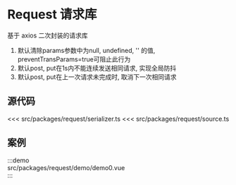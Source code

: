 # Request 请求库
基于 axios 二次封装的请求库
1. 默认清除params参数中为null, undefined, '' 的值, preventTransParams=true可阻止此行为
2. 默认post, put在1s内不能连续发送相同请求, 实现全局防抖
3. 默认post, put在上一次请求未完成时, 取消下一次相同请求

## 源代码
<<< src/packages/request/serializer.ts
<<< src/packages/request/source.ts


## 案例

:::demo  
src/packages/request/demo/demo0.vue  
:::

